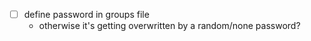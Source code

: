 - [ ] define password in groups file
    - otherwise it's getting overwritten by a random/none password?
